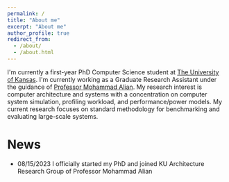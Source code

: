 ```yaml
---
permalink: /
title: "About me"
excerpt: "About me"
author_profile: true
redirect_from: 
  - /about/
  - /about.html
---
```


I'm currently a first-year PhD Computer Science student at [The University of Kansas](https://ku.edu/). I'm currently working as a Graduate Research Assistant under the guidance of [Professor Mohammad Alian](https://alian-eecs.ku.edu/). My research interest is computer architecture and systems with a concentration on computer system simulation, profiling workload, and performance/power models. My current research focuses on standard methodology for benchmarking and evaluating large-scale systems.


News
======
* 08/15/2023 I officially started my PhD and joined KU Architecture Research Group of Professor Mohammad Alian